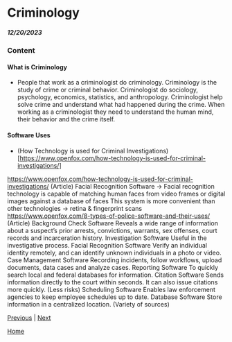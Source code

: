 # Criminology
##### 12/20/2023

### Content 

#### What is Criminology
   * People that work as a criminologist do criminology. Criminology is the study of crime or criminal behavior. Criminologist do sociology, psychology, economics, statistics, and anthropology. Criminologist help solve crime and understand what had happened during the crime. When working as a criminologist they need to understand the human mind, their behavior and the crime itself. 
     
#### Software Uses
   * (How Technology is used for Criminal Investigations)[https://www.openfox.com/how-technology-is-used-for-criminal-investigations/]






https://www.openfox.com/how-technology-is-used-for-criminal-investigations/  (Article)
Facial Recognition Software →
Facial recognition technology is capable of matching human faces from video frames or digital images against a database of faces
This system is more convenient than other technologies → retina & fingerprint scans
https://www.openfox.com/8-types-of-police-software-and-their-uses/ (Article)
Background Check Software
Reveals a wide range of information about a suspect’s prior arrests, convictions, warrants, sex offenses, court records and incarceration history. 
Investigation Software
Useful in the investigative process.
Facial Recognition Software
Verify an individual identity remotely, and can identify unknown individuals in a photo or video. 
Case Management Software
Recording incidents, follow workflows, upload documents, data cases and analyze cases. 
Reporting Software
To quickly search local and federal databases for information.
Citation Software
Sends information directly to the court within seconds. It can also issue citations more quickly. (Less risks)
Scheduling Software
Enables law enforcement agencies to keep employee schedules up to date.
Database Software
Store information in a centralized location. (Variety of sources)


[Previous](entry02.md) | [Next](entry04.md)

[Home](../README.md)

